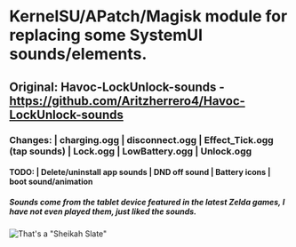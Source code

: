 # KernelSU/APatch/Magisk module for replacing some SystemUI sounds/elements.

## Original: Havoc-LockUnlock-sounds - https://github.com/Aritzherrero4/Havoc-LockUnlock-sounds

### Changes: | charging.ogg | disconnect.ogg | Effect_Tick.ogg (tap sounds) | Lock.ogg | LowBattery.ogg | Unlock.ogg

#### TODO: | Delete/uninstall app sounds | DND off sound | Battery icons | boot sound/animation

##### Sounds come from the tablet device featured in the latest Zelda games, I have not even played them, just liked the sounds.

![That's a "Sheikah Slate"](https://i.imgur.com/nRMpuYA.png)
